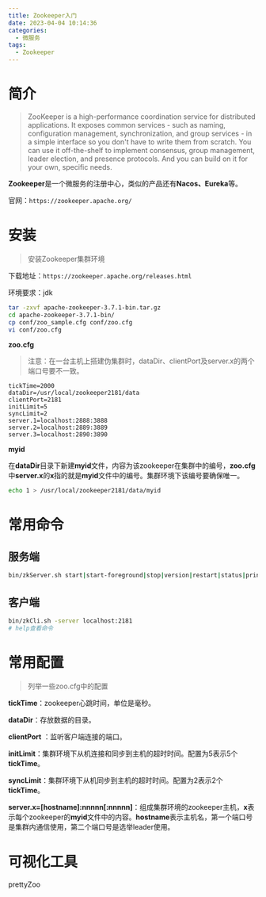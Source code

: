 ```yaml
---
title: Zookeeper入门
date: 2023-04-04 10:14:36
categories:
  - 微服务
tags:
  - Zookeeper
---
```


# 简介

> ZooKeeper is a high-performance coordination service for distributed applications. It exposes common services - such as naming, configuration management, synchronization, and group services - in a simple interface so you don't have to write them from scratch. You can use it off-the-shelf to implement consensus, group management, leader election, and presence protocols. And you can build on it for your own, specific needs.

**Zookeeper**是一个微服务的注册中心，类似的产品还有**Nacos、Eureka**等。

官网：`https://zookeeper.apache.org/`

# 安装

> 安装Zookeeper集群环境

下载地址：`https://zookeeper.apache.org/releases.html`

环境要求：jdk

```bash
tar -zxvf apache-zookeeper-3.7.1-bin.tar.gz
cd apache-zookeeper-3.7.1-bin/
cp conf/zoo_sample.cfg conf/zoo.cfg
vi conf/zoo.cfg
```

**zoo.cfg**

> 注意：在一台主机上搭建伪集群时，dataDir、clientPort及server.x的两个端口号要不一致。

```
tickTime=2000
dataDir=/usr/local/zookeeper2181/data
clientPort=2181
initLimit=5
syncLimit=2
server.1=localhost:2888:3888
server.2=localhost:2889:3889
server.3=localhost:2890:3890
```

**myid**

在**dataDir**目录下新建**myid**文件，内容为该zookeeper在集群中的编号，**zoo.cfg**中**server.x**的**x**指的就是**myid**文件中的编号。集群环境下该编号要确保唯一。

```bash
echo 1 > /usr/local/zookeeper2181/data/myid
```

# 常用命令

## 服务端

```bash
bin/zkServer.sh start|start-foreground|stop|version|restart|status|print-cmd
```

## 客户端

```bash
bin/zkCli.sh -server localhost:2181
# help查看命令
```

# 常用配置

> 列举一些zoo.cfg中的配置

**tickTime**：zookeeper心跳时间，单位是毫秒。

**dataDir**：存放数据的目录。

**clientPort** ：监听客户端连接的端口。

**initLimit**：集群环境下从机连接和同步到主机的超时时间。配置为5表示5个**tickTime**。

**syncLimit**：集群环境下从机同步到主机的超时时间。配置为2表示2个**tickTime**。

**server.x=[hostname]:nnnnn[:nnnnn]**：组成集群环境的zookeeper主机，**x**表示每个zookeeper的**myid**文件中的内容。**hostname**表示主机名，第一个端口号是集群内通信使用，第二个端口号是选举leader使用。

# 可视化工具

prettyZoo
